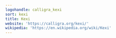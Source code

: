 ```yaml
---
logohandle: calligra_kexi
sort: kexi
title: Kexi
website: 'https://calligra.org/kexi/'
wikipedia: 'https://en.wikipedia.org/wiki/Kexi'
---
```

